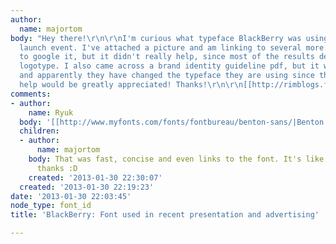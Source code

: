 ```yaml
---
author:
  name: majortom
body: "Hey there!\r\n\r\nI'm curious what typeface BlackBerry was using in their recent
  launch event. I've attached a picture and am linking to several more.\r\n\r\nI tried
  to google it, but it didn't really help, since most of the results deal with the
  logotype. I also came across a brand identity guideline pdf, but it was from 2007
  and apparently they have changed the typeface they are using since then.\r\n\r\nAny
  help would be greatly appreciated! Thanks!\r\n\r\n[[http://rimblogs.files.wordpress.com/2013/01/super-nova-rehearsalfootage2-still002.jpg?w=600&h=338|1]]\r\n[[http://cdn.arstechnica.net/wp-content/uploads/2013/01/IMG_2411.jpg|2]]\r\n[[http://i1-news.softpedia-static.com/images/extra//MOBILE/Evenimente/BlackBerry_10/4.jpg|3]]\r\n\r\n[img:sites/default/files/old-images/bb10hedimgnolongerrim_3660.jpg]"
comments:
- author:
    name: Ryuk
  body: '[[http://www.myfonts.com/fonts/fontbureau/benton-sans/|Benton Sans]]'
  children:
  - author:
      name: majortom
    body: That was fast, concise and even links to the font. It's like shock and awe...
      thanks :D
    created: '2013-01-30 22:30:07'
  created: '2013-01-30 22:19:23'
date: '2013-01-30 22:03:45'
node_type: font_id
title: 'BlackBerry: Font used in recent presentation and advertising'

---
```

